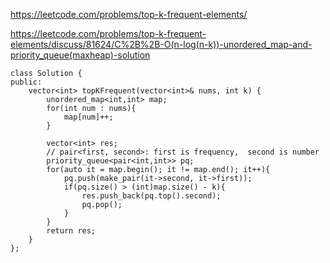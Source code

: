 https://leetcode.com/problems/top-k-frequent-elements/

https://leetcode.com/problems/top-k-frequent-elements/discuss/81624/C%2B%2B-O(n-log(n-k))-unordered_map-and-priority_queue(maxheap)-solution

```
class Solution {
public:
    vector<int> topKFrequent(vector<int>& nums, int k) {
        unordered_map<int,int> map;
        for(int num : nums){
            map[num]++;
        }
        
        vector<int> res;
        // pair<first, second>: first is frequency,  second is number
        priority_queue<pair<int,int>> pq; 
        for(auto it = map.begin(); it != map.end(); it++){
            pq.push(make_pair(it->second, it->first));
            if(pq.size() > (int)map.size() - k){
                res.push_back(pq.top().second);
                pq.pop();
            }
        }
        return res;
    }
};
```
